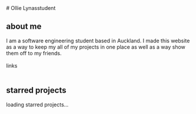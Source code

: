 <!-- no index --><style>h2 {    font-size: 1.5em;}</style># Ollie Lynasstudent<br><div class="info-box"><h2>about me</h2>I am a software engineering student based in Auckland. I made this website as a way to keep my all of my projects in one place as well as a way show them off to my friends. <br><br><a id = "md_files/about me/links.md" class="link" onclick = "window.load_md(this.id);">links</a></div><br><div class="info-box"><h2> starred projects</h2>loading starred projects...</div>
<!-- LAST EDITED Wed Nov  8 14:23:42 2023 LAST EDITED-->